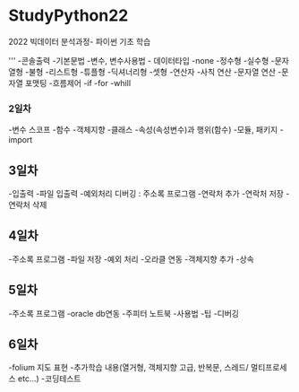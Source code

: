 # StudyPython22
2022 빅데이터 분석과정- 파이썬 기초 학습

'''
-콘솔출력
-기본문법
    -변수, 변수사용법
    - 데이터타입
        -none
        -정수형
        -실수형
        -문자열형
        -불형
        -리스트형
        -튜플형
        -딕셔너리형
        -셋형
-연산자
    -사칙 연산
    -문자열 연산
    -문자열 포맷팅
-흐름제어
    -if
    -for
    -whill

### 2일차
-변수 스코프
-함수
-객체지향
    -클래스
    -속성(속성변수)과 행위(함수)
-모듈, 패키지
-import

## 3일차
-입출력
-파일 입출력
-예외처리
    디버깅
: 주소록 프로그램
    -연락처 추가
    -연락처 저장
    -연락처 삭제
## 4일차
-주소록 프로그램
    -파일 저장
    -예외 처리
-오라클 연동
-객체지향 추가
    -상속
    
## 5일차
-주소록 프로그램
    -oracle db연동
-주피터 노트북
    -사용법
    -팁
    -디버깅

## 6일차
-folium 지도 표현
-추가학습 내용(열거형, 객체지향 고급, 반복문, 스레드/ 멀티프로세스 etc...)
-코딩테스트
